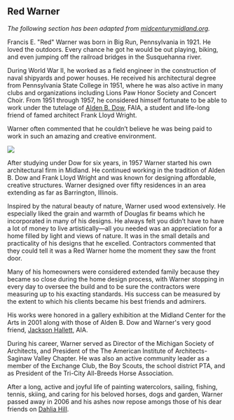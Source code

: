## Red Warner

_The following section has been adapted from [midcenturymidland.org](https://midcenturymidland.org/francis-red-warner/)._

Francis E. "Red" Warner was born in Big Run, Pennsylvania in 1921. He loved the outdoors. Every chance he got he would be out playing, biking, and even jumping off the railroad bridges in the Susquehanna river.

During World War II, he worked as a field engineer in the construction of naval shipyards and power houses. He received his architectural degree from Pennsylvania State College in 1951, where he was also active in many clubs and organizations including Lions Paw Honor Society and Concert Choir. From 1951 through 1957, he considered himself fortunate to be able to work under the tutelage of [Alden B. Dow](https://midcenturymidland.org/alden-b-dow/), FAIA, a student and life-long friend of famed architect Frank Lloyd Wright.

Warner often commented that he couldn’t believe he was being paid to work in such an amazing and creative environment.

![](home/img/warner.jpg)

After studying under Dow for six years, in 1957 Warner started his own architectural firm in Midland. He continued working in the tradition of Alden B. Dow and Frank Lloyd Wright and was known for designing affordable, creative structures. Warner designed over fifty residences in an area extending as far as Barrington, Illinois.

Inspired by the natural beauty of nature, Warner used wood extensively. He especially liked the grain and warmth of Douglas fir beams which he incorporated in many of his designs. He always felt you didn’t have to have a lot of money to live artistically—all you needed was an appreciation for a home filled by light and views of nature. It was in the small details and practicality of his designs that he excelled. Contractors commented that they could tell it was a Red Warner home the moment they saw the front door.

Many of his homeowners were considered extended family because they became so close during the home design process, with Warner stopping in every day to oversee the build and to be sure the contractors were measuring up to his exacting standards. His success can be measured by the extent to which his clients became his best friends and admirers.

His works were honored in a gallery exhibition at the Midland Center for the Arts in 2001 along with those of Alden B. Dow and Warner's very good friend, [Jackson Hallett](https://midcenturymidland.org/jackson-hallett/), AIA.

During his career, Warner served as Director of the Michigan Society of Architects, and President of the The American Institute of Architects-Saginaw Valley Chapter. He was also an active community leader as a member of the Exchange Club, the Boy Scouts, the school district PTA, and as President of the Tri-City All-Breeds Horse Association.

After a long, active and joyful life of painting watercolors, sailing, fishing, tennis, skiing, and caring for his beloved horses, dogs and garden, Warner passed away in 2006 and his ashes now repose amongs those of his dear friends on [Dahlia Hill](https://www.michigan.org/property/dahlia-hill).
